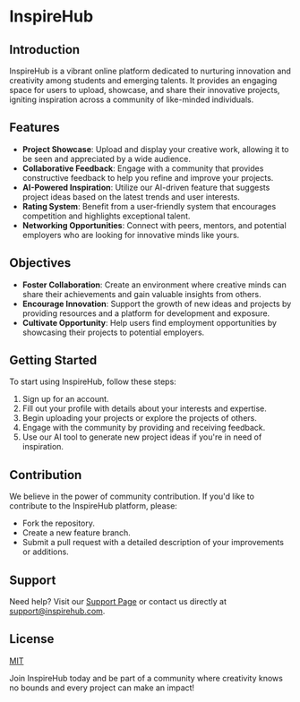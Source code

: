 # InspireHub

## Introduction
InspireHub is a vibrant online platform dedicated to nurturing innovation and creativity among students and emerging talents. It provides an engaging space for users to upload, showcase, and share their innovative projects, igniting inspiration across a community of like-minded individuals.

## Features
- **Project Showcase**: Upload and display your creative work, allowing it to be seen and appreciated by a wide audience.
- **Collaborative Feedback**: Engage with a community that provides constructive feedback to help you refine and improve your projects.
- **AI-Powered Inspiration**: Utilize our AI-driven feature that suggests project ideas based on the latest trends and user interests.
- **Rating System**: Benefit from a user-friendly system that encourages competition and highlights exceptional talent.
- **Networking Opportunities**: Connect with peers, mentors, and potential employers who are looking for innovative minds like yours.

## Objectives
- **Foster Collaboration**: Create an environment where creative minds can share their achievements and gain valuable insights from others.
- **Encourage Innovation**: Support the growth of new ideas and projects by providing resources and a platform for development and exposure.
- **Cultivate Opportunity**: Help users find employment opportunities by showcasing their projects to potential employers.

## Getting Started
To start using InspireHub, follow these steps:
1. Sign up for an account.
2. Fill out your profile with details about your interests and expertise.
3. Begin uploading your projects or explore the projects of others.
4. Engage with the community by providing and receiving feedback.
5. Use our AI tool to generate new project ideas if you're in need of inspiration.

## Contribution
We believe in the power of community contribution. If you'd like to contribute to the InspireHub platform, please:
- Fork the repository.
- Create a new feature branch.
- Submit a pull request with a detailed description of your improvements or additions.

## Support
Need help? Visit our [Support Page](#) or contact us directly at support@inspirehub.com.

## License
[MIT](LICENSE.md)

Join InspireHub today and be part of a community where creativity knows no bounds and every project can make an impact!

